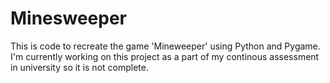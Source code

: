 # Minesweeper
This is code to recreate the game 'Mineweeper' using Python and Pygame. I'm currently working on this project as a part of my continous assessment in university so it is not complete.
